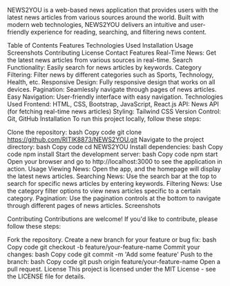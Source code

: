 <!-- Optional: Add a logo image if available -->

NEWS2YOU is a web-based news application that provides users with the latest news articles from various sources around the world. Built with modern web technologies, NEWS2YOU delivers an intuitive and user-friendly experience for reading, searching, and filtering news content.

Table of Contents
Features
Technologies Used
Installation
Usage
Screenshots
Contributing
License
Contact
Features
Real-Time News: Get the latest news articles from various sources in real-time.
Search Functionality: Easily search for news articles by keywords.
Category Filtering: Filter news by different categories such as Sports, Technology, Health, etc.
Responsive Design: Fully responsive design that works on all devices.
Pagination: Seamlessly navigate through pages of news articles.
Easy Navigation: User-friendly interface with easy navigation.
Technologies Used
Frontend: HTML, CSS, Bootstrap, JavaScript, React.js
API: News API (for fetching real-time news articles)
Styling: Tailwind CSS
Version Control: Git, GitHub
Installation
To run this project locally, follow these steps:

Clone the repository:
bash
Copy code
git clone https://github.com/RITIK8873/NEWS2YOU.git
Navigate to the project directory:
bash
Copy code
cd NEWS2YOU
Install dependencies:
bash
Copy code
npm install
Start the development server:
bash
Copy code
npm start
Open your browser and go to http://localhost:3000 to see the application in action.
Usage
Viewing News: Open the app, and the homepage will display the latest news articles.
Searching News: Use the search bar at the top to search for specific news articles by entering keywords.
Filtering News: Use the category filter options to view news articles specific to a certain category.
Pagination: Use the pagination controls at the bottom to navigate through different pages of news articles.
Screenshots
<!-- Add screenshots of the application here -->



Contributing
Contributions are welcome! If you'd like to contribute, please follow these steps:

Fork the repository.
Create a new branch for your feature or bug fix:
bash
Copy code
git checkout -b feature/your-feature-name
Commit your changes:
bash
Copy code
git commit -m 'Add some feature'
Push to the branch:
bash
Copy code
git push origin feature/your-feature-name
Open a pull request.
License
This project is licensed under the MIT License - see the LICENSE file for details.
